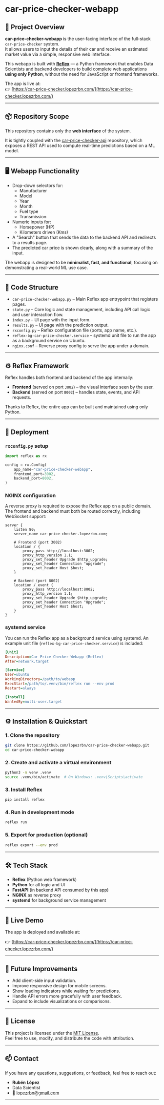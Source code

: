 # car-price-checker-webapp

## 🚗 Project Overview

**car-price-checker-webapp** is the user-facing interface of the full-stack `car-price-checker` system.  
It allows users to input the details of their car and receive an estimated market value via a simple, responsive web interface.

This webapp is built with **[Reflex](https://reflex.dev)** — a Python framework that enables Data Scientists and backend developers to build complete web applications **using only Python**, without the need for JavaScript or frontend frameworks.

The app is live at:  
👉 [https://car-price-checker.lopezrbn.com/](https://car-price-checker.lopezrbn.com/)

---

## 📦 Repository Scope

This repository contains only the **web interface** of the system.

It is tightly coupled with the [car-price-checker-api](https://github.com/lopezrbn/car-price-checker-api) repository, which exposes a REST API used to compute real-time predictions based on a ML model.

---

## 🖥️ Webapp Functionality

- Drop-down selectors for:
  - Manufacturer
  - Model
  - Year
  - Month
  - Fuel type
  - Transmission
- Numeric inputs for:
  - Horsepower (HP)
  - Kilometers driven (Kms)
- A "Search" button that sends the data to the backend API and redirects to a results page.
- The predicted car price is shown clearly, along with a summary of the input.

The webapp is designed to be **minimalist, fast, and functional**, focusing on demonstrating a real-world ML use case.

---

## 📁 Code Structure

- `car-price-checker-webapp.py` – Main Reflex app entrypoint that registers pages.
- `state.py` – Core logic and state management, including API call logic and user interaction flow.
- `index.py` – UI page with the input form.
- `results.py` – UI page with the prediction output.
- `rxconfig.py` – Reflex configuration file (ports, app name, etc.).
- `reflex-bg-car-price-checker.service` – systemd unit file to run the app as a background service on Ubuntu.
- `nginx.conf` – Reverse proxy config to serve the app under a domain.

---

## ⚙️ Reflex Framework

Reflex handles both frontend and backend of the app internally:

- **Frontend** (served on port `3002`) – the visual interface seen by the user.
- **Backend** (served on port `8002`) – handles state, events, and API requests.

Thanks to Reflex, the entire app can be built and maintained using only Python.

---

## 🚀 Deployment

### `rxconfig.py` setup

```python
import reflex as rx

config = rx.Config(
    app_name="car-price-checker-webapp",
    frontend_port=3002,
    backend_port=8002,
)
```

### NGINX configuration

A reverse proxy is required to expose the Reflex app on a public domain. The frontend and backend must both be routed correctly, including WebSocket support:

```nginx
server {
    listen 80;
    server_name car-price-checker.lopezrbn.com;

    # Frontend (port 3002)
    location / {
        proxy_pass http://localhost:3002;
        proxy_http_version 1.1;
        proxy_set_header Upgrade $http_upgrade;
        proxy_set_header Connection "upgrade";
        proxy_set_header Host $host;
    }

    # Backend (port 8002)
    location /_event {
        proxy_pass http://localhost:8002;
        proxy_http_version 1.1;
        proxy_set_header Upgrade $http_upgrade;
        proxy_set_header Connection "Upgrade";
        proxy_set_header Host $host;
    }
}
```

### systemd service

You can run the Reflex app as a background service using systemd. An example unit file (`reflex-bg-car-price-checker.service`) is included:

```ini
[Unit]
Description=Car Price Checker Webapp (Reflex)
After=network.target

[Service]
User=ubuntu
WorkingDirectory=/path/to/webapp
ExecStart=/path/to/.venv/bin/reflex run --env prod
Restart=always

[Install]
WantedBy=multi-user.target
```

---

## ⚙️ Installation & Quickstart

### 1. Clone the repository

```bash
git clone https://github.com/lopezrbn/car-price-checker-webapp.git
cd car-price-checker-webapp
```

### 2. Create and activate a virtual environment

```bash
python3 -m venv .venv
source .venv/bin/activate  # On Windows: .venv\Scripts\activate
```

### 3. Install Reflex

```bash
pip install reflex
```

### 4. Run in development mode

```bash
reflex run
```

### 5. Export for production (optional)

```bash
reflex export --env prod
```

---

## 🛠 Tech Stack

- **Reflex** (Python web framework)
- **Python** for all logic and UI
- **FastAPI** (in backend API consumed by this app)
- **NGINX** as reverse proxy
- **systemd** for background service management

---

## 🔗 Live Demo

The app is deployed and available at:

👉 [https://car-price-checker.lopezrbn.com/](https://car-price-checker.lopezrbn.com/)

---

## 🚧 Future Improvements

- Add client-side input validation.
- Improve responsive design for mobile screens.
- Show loading indicators while waiting for predictions.
- Handle API errors more gracefully with user feedback.
- Expand to include visualizations or comparisons.

---

## 📄 License

This project is licensed under the [MIT License](LICENSE).  
Feel free to use, modify, and distribute the code with attribution.

---

## 📫 Contact

If you have any questions, suggestions, or feedback, feel free to reach out:

- **Rubén López**  
- Data Scientist  
- 📧 lopezrbn@gmail.com

---
